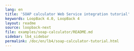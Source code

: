 ```yaml
---
lang: en
title: 'SOAP calculator Web Service integration tutorial'
keywords: LoopBack 4.0, LoopBack 4
layout: readme
source: loopback-next
file: examples/soap-calculator/README.md
sidebar: lb4_sidebar
permalink: /doc/en/lb4/soap-calculator-tutorial.html
---
```

